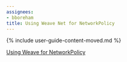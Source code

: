 ```yaml
---
assignees:
- bboreham
title: Using Weave Net for NetworkPolicy
---
```


{% include user-guide-content-moved.md %}

[Using Weave for NetworkPolicy](/docs/tasks/configure-pod-container/weave-network-policy/)
